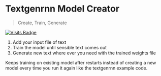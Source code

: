 # Textgenrnn Model Creator
> Create, Train, Generate

[![Visits Badge](https://badges.pufler.dev/visits/SuperDrBacon/Textgenrnn-Model-Create-Train-Generate)](https://youtu.be/A-9G9-jBgMA)

1. Add your input file of text
2. Train the model until sensible text comes out
3. Generate new text where ever you need with the trained weights file  

Keeps training on existing model after restarts instead of creating a new model every time you run it again like the textgenrnn example code. 
